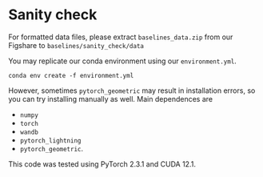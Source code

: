 # Sanity check

For formatted data files, please extract `baselines_data.zip` from our Figshare to `baselines/sanity_check/data`

You may replicate our conda environment using our `environment.yml`.
```
conda env create -f environment.yml
```

However, sometimes `pytorch_geometric` may result in installation errors, so you
can try installing manually as well.
Main dependences are
- `numpy`
- `torch`
- `wandb`
- `pytorch_lightning`
- `pytorch_geometric`.

This code was tested using PyTorch 2.3.1 and CUDA 12.1.


